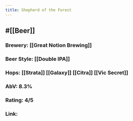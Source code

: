 ```yaml
---
title: Shepherd of the Forest
---
```


## #[[Beer]]
### Brewery: [[Great Notion Brewing]]

### Beer Style: [[Double IPA]]

### Hops: [[Strata]] [[Galaxy]] [[Citra]] [[Vic Secret]]

### AbV: 8.3%

### Rating: 4/5

### Link: 
